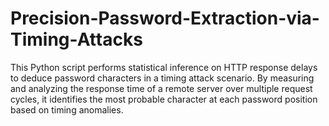 # Precision-Password-Extraction-via-Timing-Attacks
This Python script performs statistical inference on HTTP response delays to deduce password characters in a timing attack scenario. By measuring and analyzing the response time of a remote server over multiple request cycles, it identifies the most probable character at each password position based on timing anomalies.
